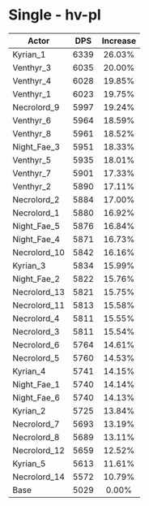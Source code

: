 # Single - hv-pl
| Actor | DPS | Increase |
|---|:---:|:---:|
|Kyrian_1|6339|26.03%|
|Venthyr_3|6035|20.00%|
|Venthyr_4|6028|19.85%|
|Venthyr_1|6023|19.75%|
|Necrolord_9|5997|19.24%|
|Venthyr_6|5964|18.59%|
|Venthyr_8|5961|18.52%|
|Night_Fae_3|5951|18.33%|
|Venthyr_5|5935|18.01%|
|Venthyr_7|5901|17.33%|
|Venthyr_2|5890|17.11%|
|Necrolord_2|5884|17.00%|
|Necrolord_1|5880|16.92%|
|Night_Fae_5|5876|16.84%|
|Night_Fae_4|5871|16.73%|
|Necrolord_10|5842|16.16%|
|Kyrian_3|5834|15.99%|
|Night_Fae_2|5822|15.76%|
|Necrolord_13|5821|15.75%|
|Necrolord_11|5813|15.58%|
|Necrolord_4|5811|15.55%|
|Necrolord_3|5811|15.54%|
|Necrolord_6|5764|14.61%|
|Necrolord_5|5760|14.53%|
|Kyrian_4|5741|14.15%|
|Night_Fae_1|5740|14.14%|
|Night_Fae_6|5740|14.13%|
|Kyrian_2|5725|13.84%|
|Necrolord_7|5693|13.19%|
|Necrolord_8|5689|13.11%|
|Necrolord_12|5659|12.52%|
|Kyrian_5|5613|11.61%|
|Necrolord_14|5572|10.79%|
|Base|5029|0.00%|
